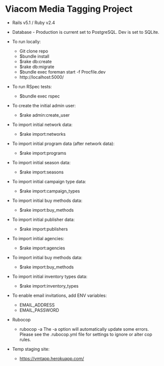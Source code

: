# Viacom Media Tagging Project

* Rails v5.1 / Ruby v2.4
* Database - Production is current set to PostgreSQL. Dev is set to SQLite.

* To run locally:
  * Git clone repo
  * $bundle install
  * $rake db:create
  * $rake db:migrate
  * $bundle exec foreman start -f Procfile.dev
  * http://localhost:5000/

* To run RSpec tests:
  * $bundle exec rspec

* To create the initial admin user:
  * $rake admin:create_user

* To import initial network data:
  * $rake import:networks

* To import initial program data (after network data):
  * $rake import:programs

* To import initial season data:
  * $rake import:seasons

* To import initial campaign type data:
  * $rake import:campaign_types

* To import initial buy methods data:
  * $rake import:buy_methods

* To import initial publisher data:
  * $rake import:publishers

* To import initial agencies:
  * $rake import:agencies

* To import initial buy methods data:
  * $rake import:buy_methods

* To import initial inventory types data:
  * $rake import:inventory_types

* To enable email invitations, add ENV variables:
  * EMAIL_ADDRESS
  * EMAIL_PASSWORD

* Rubocop
  * rubocop -a
    The -a option will automatically update some errors. Please see the
    .rubocop.yml file for settings to ignore or alter cop rules.

* Temp staging site:
  * https://vmtapp.herokuapp.com/
